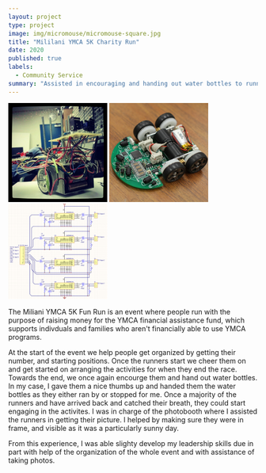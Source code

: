 ```yaml
---
layout: project
type: project
image: img/micromouse/micromouse-square.jpg
title: "Mililani YMCA 5K Charity Run"
date: 2020
published: true
labels:
  - Community Service
summary: "Assisted in encouraging and handing out water bottles to runners. Helped organize activities for runners who reached the end."
---
```


<div class="text-center p-4">
  <img width="200px" src="../img/micromouse/micromouse-robot.png" class="img-thumbnail" >
  <img width="200px" src="../img/micromouse/micromouse-robot-2.jpg" class="img-thumbnail" >
  <img width="200px" src="../img/micromouse/micromouse-circuit.png" class="img-thumbnail" >
</div>

The Miliani YMCA 5K Fun Run is an event where people run with the purpose of raising money for the YMCA financial assistance fund, which supports indivduals and families who aren't financially able to use YMCA programs. 

At the start of the event we help people get organized by getting their number, and starting positions. Once the runners start we cheer them on and get started on arranging the activities for when they end the race. Towards the end, we once again encourge them and hand out water bottles. In my case, I gave them a nice thumbs up and handed them the water bottles as they either ran by or stopped for me. Once a majority of the runners and have arrived back and catched their breath, they could start engaging in the activites. I was in charge of the photobooth where I assisted the runners in getting their picture. I helped by making sure they were in frame, and visible as it was a particularly sunny day.

From this experience, I was able slighty develop my leadership skills due in part with help of the organization of the whole event and with assistance of taking photos. 
